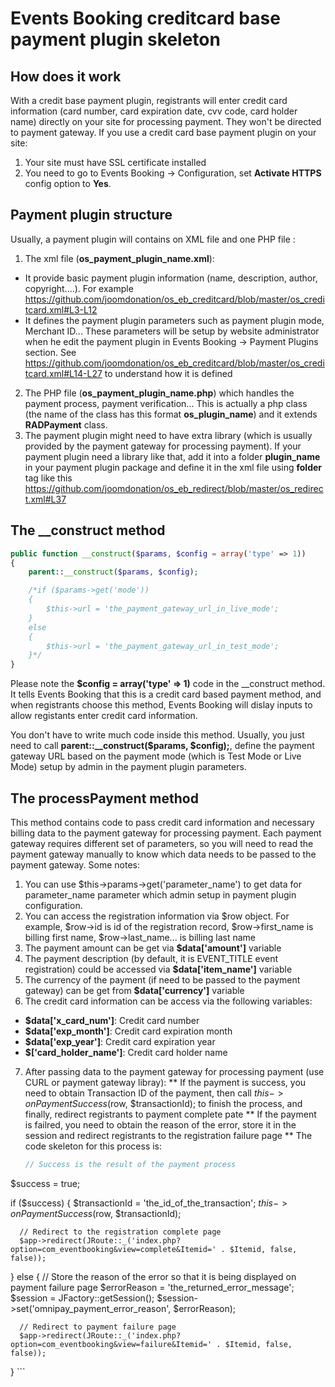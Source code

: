 # Events Booking creditcard base payment plugin skeleton

## How does it work
With a credit base payment plugin, registrants will enter credit card information (card number, card expiration date, cvv code, card holder name) directly on your site for processing payment. They won't be directed to payment gateway. If you use a credit card base payment plugin on your site:
  1. Your site must have SSL certificate installed
  2. You need to go to Events Booking -> Configuration, set **Activate HTTPS** config option to **Yes**.
  
## Payment plugin structure
Usually, a payment plugin will contains on XML file and one PHP file :

1. The xml file (**os_payment_plugin_name.xml**):
  * It provide basic payment plugin information (name, description, author, copyright....). For example https://github.com/joomdonation/os_eb_creditcard/blob/master/os_creditcard.xml#L3-L12
  * It defines the payment plugin parameters such as payment plugin mode, Merchant ID... These parameters will be setup by website administrator when he edit the payment plugin in Events Booking -> Payment Plugins section. See https://github.com/joomdonation/os_eb_creditcard/blob/master/os_creditcard.xml#L14-L27 to understand how it is defined

2. The PHP file (**os_payment_plugin_name.php**) which handles the payment process, payment verification... This is actually a php class (the name of the class has this format **os_plugin_name**) and it extends **RADPayment** class.
3. The payment plugin might need to have extra library (which is usually provided by the payment gateway for processing payment). If your payment plugin need a library like that, add it into a folder **plugin_name** in your payment plugin package and define it in the xml file using **folder** tag like this https://github.com/joomdonation/os_eb_redirect/blob/master/os_redirect.xml#L37
  
## The __construct method
```php
public function __construct($params, $config = array('type' => 1))
{
	parent::__construct($params, $config);

	/*if ($params->get('mode'))
	{
		$this->url = 'the_payment_gateway_url_in_live_mode';
	}
	else
	{
		$this->url = 'the_payment_gateway_url_in_test_mode';
	}*/
}
```

Please note the **$config = array('type' => 1)** code in the __construct method. It tells Events Booking that this is a credit card based payment method, and when registrants choose this method, Events Booking will dislay inputs to allow registants enter credit card information.

You don't have to write much code inside this method. Usually, you just need to call **parent::__construct($params, $config);**, define the payment gateway URL based on the payment mode (which is Test Mode or Live Mode) setup by admin in the payment plugin parameters.

## The processPayment method
This method contains code to pass credit card information and necessary billing data to the payment gateway for processing payment. Each payment gateway requires different set of parameters, so you will need to read the payment gateway manually to know which data needs to be passed to the payment gateway. Some notes:

1. You can use $this->params->get('parameter_name') to get data for parameter_name parameter which admin setup in payment plugin configuration.
2. You can access the registration information via $row object. For example, $row->id is id of the registration record, $row->first_name is billing first name, $row->last_name... is billing last name
3. The payment amount can be get via **$data['amount']** variable
4. The payment description (by default, it is EVENT_TITLE event registration) could be accessed via **$data['item_name']** variable
5. The currency of the payment (if need to be passed to the payment gateway) can be get from **$data['currency']** variable
6. The credit card information can be access via the following variables:
  
  * **$data['x_card_num']**: Credit card number
  * **$data['exp_month']**: Credit card expiration month
  * **$data['exp_year']**: Credit card expiration year
  * **$['card_holder_name']**: Credit card holder name
7. After passing data to the payment gateway for processing payment (use CURL or payment gateway libray):
  ** If the payment is success, you need to obtain Transaction ID of the payment, then call $this->onPaymentSuccess($row, $transactionId); to finish the process, and finally, redirect registrants to payment complete pate
  ** If the payment is failred, you need to obtain the reason of the error, store it in the session and redirect registrants to the registration failure page
  ** The code skeleton for this process is:
    ```php
    // Success is the result of the payment process
$success = true;

if ($success)
{
    $transactionId = 'the_id_of_the_transaction';
    $this->onPaymentSuccess($row, $transactionId);
    
	  // Redirect to the registration complete page
	  $app->redirect(JRoute::_('index.php?option=com_eventbooking&view=complete&Itemid=' . $Itemid, false, false));
}
else
{
    // Store the reason of the error so that it is being displayed on payment failure page
	  $errorReason = 'the_returned_error_message';
	  $session     = JFactory::getSession();
	  $session->set('omnipay_payment_error_reason', $errorReason);

	  // Redirect to payment failure page
	  $app->redirect(JRoute::_('index.php?option=com_eventbooking&view=failure&Itemid=' . $Itemid, false, false));
}
    ```
